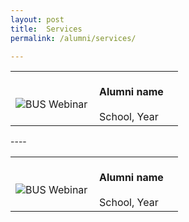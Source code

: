 ```yaml
---
layout: post
title:  Services
permalink: /alumni/services/

---
```

<div>
    <table>
        <tr>
            <td style="width:49%"><br>
                    <image src="{{site.baseurl}}/images/BeConnected_buzz_BUS1.png" style="display:block;margin-left:auto;margin-right:auto;" alt="BUS Webinar">                                       </image>
            </td>
            <td style="width:49%"><br>
                <b>Alumni name</b><br>
                <br>School, Year
            </td>
         </tr>
    </table>
</div>
----
<div>
    <table>
        <tr>
            <td style="width:49%"><br>
                    <image src="{{site.baseurl}}/images/BeConnected_buzz_BUS1.png" style="display:block;margin-left:auto;margin-right:auto;" alt="BUS Webinar">                                       </image>
            </td>
            <td style="width:49%"><br>
                <b>Alumni name</b><br>
                <br>School, Year
            </td>
         </tr>
    </table>
</div>
